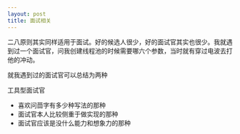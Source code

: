 ```yaml
---
layout: post
title: 面试相关
---
```


二八原则其实同样适用于面试。好的候选人很少，好的面试官其实也很少。我就遇到过一个面试官，问我创建线程池的时候需要哪六个参数，当时就有穿过电波去打他的冲动。

就我遇到过的面试官可以总结为两种

工具型面试官

* 喜欢问茴字有多少种写法的那种
* 面试官本人比较侧重于做实现的那种
* 面试官应该是没什么能力和想象力的那种